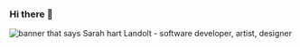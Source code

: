 ### Hi there 👋

<img src="[https://github.com/sarah-hart-landolt/sarah-hart-landolt/blob/master/Sarah%20Hart%20Landolt.png](https://github.com/DanielYes/DanielYes/blob/main/header.png)" alt="banner that says Sarah hart Landolt - software developer, artist, designer">

<!--
**DanielYes/DanielYes** is a ✨ _special_ ✨ repository because its `README.md` (this file) appears on your GitHub profile.

Here are some ideas to get you started:

- 🔭 I’m currently working on ...
- 🌱 I’m currently learning ...
- 👯 I’m looking to collaborate on ...
- 🤔 I’m looking for help with ...
- 💬 Ask me about ...
- 📫 How to reach me: ...
- 😄 Pronouns: ...
- ⚡ Fun fact: ...
-->
